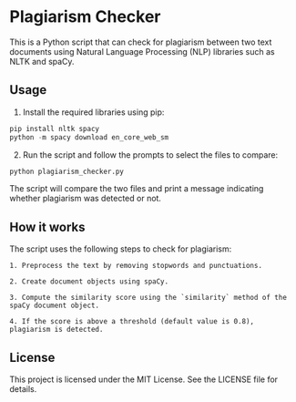 # Plagiarism Checker

This is a Python script that can check for plagiarism between two text documents using Natural Language Processing (NLP) libraries such as NLTK and spaCy.

## Usage

1. Install the required libraries using pip:

``` python
pip install nltk spacy
python -m spacy download en_core_web_sm
```

2. Run the script and follow the prompts to select the files to compare:

``` python 
python plagiarism_checker.py
```

The script will compare the two files and print a message indicating whether plagiarism was detected or not.

## How it works

The script uses the following steps to check for plagiarism:

    1. Preprocess the text by removing stopwords and punctuations.

    2. Create document objects using spaCy.

    3. Compute the similarity score using the `similarity` method of the spaCy document object.

    4. If the score is above a threshold (default value is 0.8), plagiarism is detected.

## License

This project is licensed under the MIT License. See the LICENSE file for details.
